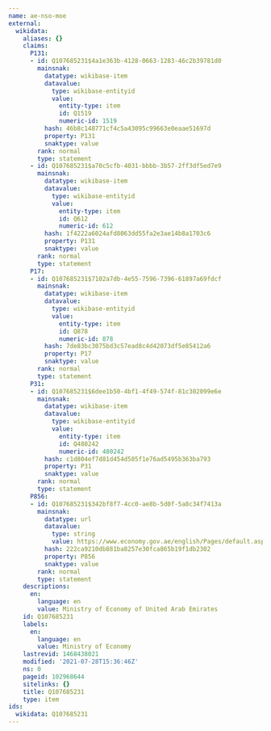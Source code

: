 ```yaml
---
name: ae-nso-moe
external:
  wikidata:
    aliases: {}
    claims:
      P131:
      - id: Q107685231$4a1e363b-4128-0663-1283-46c2b39781d0
        mainsnak:
          datatype: wikibase-item
          datavalue:
            type: wikibase-entityid
            value:
              entity-type: item
              id: Q1519
              numeric-id: 1519
          hash: 46b8c148771cf4c5a43095c99663e0eaae51697d
          property: P131
          snaktype: value
        rank: normal
        type: statement
      - id: Q107685231$a70c5cfb-4031-bbbb-3b57-2ff3df5ed7e9
        mainsnak:
          datatype: wikibase-item
          datavalue:
            type: wikibase-entityid
            value:
              entity-type: item
              id: Q612
              numeric-id: 612
          hash: 1f4222a6024afd8063dd55fa2e3ae14b8a1703c6
          property: P131
          snaktype: value
        rank: normal
        type: statement
      P17:
      - id: Q107685231$7102a7db-4e55-7596-7396-61897a69fdcf
        mainsnak:
          datatype: wikibase-item
          datavalue:
            type: wikibase-entityid
            value:
              entity-type: item
              id: Q878
              numeric-id: 878
          hash: 7de83bc3075bd3c57ead8c4d42073df5e85412a6
          property: P17
          snaktype: value
        rank: normal
        type: statement
      P31:
      - id: Q107685231$6dee1b50-4bf1-4f49-574f-81c302099e6e
        mainsnak:
          datatype: wikibase-item
          datavalue:
            type: wikibase-entityid
            value:
              entity-type: item
              id: Q480242
              numeric-id: 480242
          hash: c1d804ef7d81d454d505f1e76ad5495b363ba793
          property: P31
          snaktype: value
        rank: normal
        type: statement
      P856:
      - id: Q107685231$342bf8f7-4cc0-ae8b-5d0f-5a8c34f7413a
        mainsnak:
          datatype: url
          datavalue:
            type: string
            value: https://www.economy.gov.ae/english/Pages/default.aspx
          hash: 222ca9210db881ba8257e30fca865b19f1db2302
          property: P856
          snaktype: value
        rank: normal
        type: statement
    descriptions:
      en:
        language: en
        value: Ministry of Economy of United Arab Emirates
    id: Q107685231
    labels:
      en:
        language: en
        value: Ministry of Economy
    lastrevid: 1468438021
    modified: '2021-07-28T15:36:46Z'
    ns: 0
    pageid: 102968644
    sitelinks: {}
    title: Q107685231
    type: item
ids:
  wikidata: Q107685231
---
```

